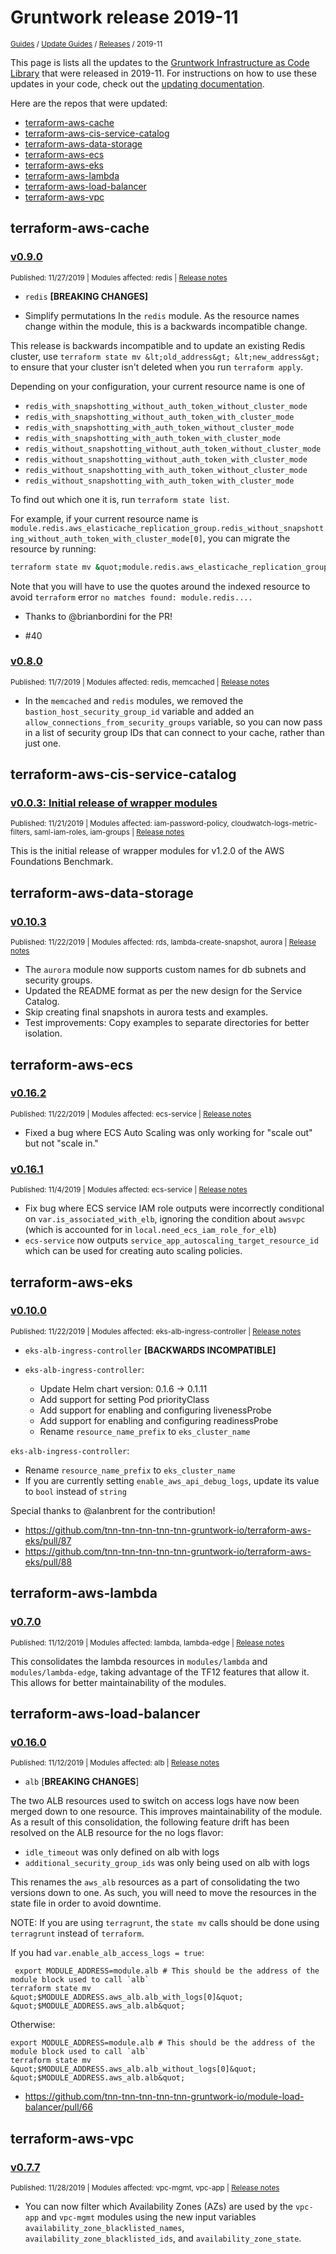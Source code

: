 
# Gruntwork release 2019-11

<p style={{marginTop: "-25px"}}><small><a href="/guides">Guides</a> / <a href="/guides/stay-up-to-date">Update Guides</a> / <a href="/guides/stay-up-to-date/releases">Releases</a> / 2019-11</small></p>

This page is lists all the updates to the [Gruntwork Infrastructure as Code 
Library](https://gruntwork.io/infrastructure-as-code-library/) that were released in 2019-11. For instructions 
on how to use these updates in your code, check out the [updating 
documentation](/guides/working-with-code/using-modules#updating).

Here are the repos that were updated:

- [terraform-aws-cache](#terraform-aws-cache)
- [terraform-aws-cis-service-catalog](#terraform-aws-cis-service-catalog)
- [terraform-aws-data-storage](#terraform-aws-data-storage)
- [terraform-aws-ecs](#terraform-aws-ecs)
- [terraform-aws-eks](#terraform-aws-eks)
- [terraform-aws-lambda](#terraform-aws-lambda)
- [terraform-aws-load-balancer](#terraform-aws-load-balancer)
- [terraform-aws-vpc](#terraform-aws-vpc)


## terraform-aws-cache


### [v0.9.0](https://github.com/tnn-tnn-tnn-tnn-tnn-gruntwork-io/terraform-aws-cache/releases/tag/v0.9.0)

<p style={{marginTop: "-20px", marginBottom: "10px"}}>
  <small>Published: 11/27/2019 | Modules affected: redis | <a href="https://github.com/tnn-tnn-tnn-tnn-tnn-gruntwork-io/terraform-aws-cache/releases/tag/v0.9.0">Release notes</a></small>
</p>

<div style={{"overflow":"hidden","textOverflow":"ellipsis","display":"-webkit-box","WebkitLineClamp":10,"lineClamp":10,"WebkitBoxOrient":"vertical"}}>

  
- `redis` **[BREAKING CHANGES]**


- Simplify permutations In the `redis` module. As the resource names change within the module, this is a backwards incompatible change.


This release is backwards incompatible and to update an existing Redis cluster, use `terraform state mv &lt;old_address&gt; &lt;new_address&gt;` to ensure that your cluster isn&apos;t deleted when you run `terraform apply`.

Depending on your configuration, your current resource name is one of
- `redis_with_snapshotting_without_auth_token_without_cluster_mode`
- `redis_with_snapshotting_without_auth_token_with_cluster_mode`
- `redis_with_snapshotting_with_auth_token_without_cluster_mode`
- `redis_with_snapshotting_with_auth_token_with_cluster_mode`
- `redis_without_snapshotting_without_auth_token_without_cluster_mode`
- `redis_without_snapshotting_without_auth_token_with_cluster_mode`
- `redis_without_snapshotting_with_auth_token_without_cluster_mode`
- `redis_without_snapshotting_with_auth_token_with_cluster_mode`

To find out which one it is, run `terraform state list`. 

For example, if your current resource name is `module.redis.aws_elasticache_replication_group.redis_without_snapshotting_without_auth_token_with_cluster_mode[0]`, you can migrate the resource by running: 

```bash
terraform state mv &quot;module.redis.aws_elasticache_replication_group.redis_without_snapshotting_without_auth_token_with_cluster_mode[0]&quot; module.redis.aws_elasticache_replication_group.redis
```
Note that you will have to use the quotes around the indexed resource to avoid `terraform` error `no matches found: module.redis....`


* Thanks to @brianbordini for the PR!


- #40 


</div>


### [v0.8.0](https://github.com/tnn-tnn-tnn-tnn-tnn-gruntwork-io/terraform-aws-cache/releases/tag/v0.8.0)

<p style={{marginTop: "-20px", marginBottom: "10px"}}>
  <small>Published: 11/7/2019 | Modules affected: redis, memcached | <a href="https://github.com/tnn-tnn-tnn-tnn-tnn-gruntwork-io/terraform-aws-cache/releases/tag/v0.8.0">Release notes</a></small>
</p>

<div style={{"overflow":"hidden","textOverflow":"ellipsis","display":"-webkit-box","WebkitLineClamp":10,"lineClamp":10,"WebkitBoxOrient":"vertical"}}>

  

- In the `memcached` and `redis` modules, we removed the `bastion_host_security_group_id` variable and added an `allow_connections_from_security_groups` variable, so you can now pass in a list of security group IDs that can connect to your cache, rather than just one. 


</div>



## terraform-aws-cis-service-catalog


### [v0.0.3: Initial release of wrapper modules](https://github.com/tnn-tnn-tnn-tnn-tnn-gruntwork-io/terraform-aws-cis-service-catalog/releases/tag/v0.0.3)

<p style={{marginTop: "-20px", marginBottom: "10px"}}>
  <small>Published: 11/21/2019 | Modules affected: iam-password-policy, cloudwatch-logs-metric-filters, saml-iam-roles, iam-groups | <a href="https://github.com/tnn-tnn-tnn-tnn-tnn-gruntwork-io/terraform-aws-cis-service-catalog/releases/tag/v0.0.3">Release notes</a></small>
</p>

<div style={{"overflow":"hidden","textOverflow":"ellipsis","display":"-webkit-box","WebkitLineClamp":10,"lineClamp":10,"WebkitBoxOrient":"vertical"}}>

  

This is the initial release of wrapper modules for v1.2.0 of the AWS Foundations Benchmark. 



</div>



## terraform-aws-data-storage


### [v0.10.3](https://github.com/tnn-tnn-tnn-tnn-tnn-gruntwork-io/terraform-aws-data-storage/releases/tag/v0.10.3)

<p style={{marginTop: "-20px", marginBottom: "10px"}}>
  <small>Published: 11/22/2019 | Modules affected: rds, lambda-create-snapshot, aurora | <a href="https://github.com/tnn-tnn-tnn-tnn-tnn-gruntwork-io/terraform-aws-data-storage/releases/tag/v0.10.3">Release notes</a></small>
</p>

<div style={{"overflow":"hidden","textOverflow":"ellipsis","display":"-webkit-box","WebkitLineClamp":10,"lineClamp":10,"WebkitBoxOrient":"vertical"}}>

  

- The `aurora` module now supports custom names for db subnets and security groups.
- Updated the README format as per the new design for the Service Catalog.
- Skip creating final snapshots in aurora tests and examples.
- Test improvements: Copy examples to separate directories for better isolation.




</div>



## terraform-aws-ecs


### [v0.16.2](https://github.com/tnn-tnn-tnn-tnn-tnn-gruntwork-io/terraform-aws-ecs/releases/tag/v0.16.2)

<p style={{marginTop: "-20px", marginBottom: "10px"}}>
  <small>Published: 11/22/2019 | Modules affected: ecs-service | <a href="https://github.com/tnn-tnn-tnn-tnn-tnn-gruntwork-io/terraform-aws-ecs/releases/tag/v0.16.2">Release notes</a></small>
</p>

<div style={{"overflow":"hidden","textOverflow":"ellipsis","display":"-webkit-box","WebkitLineClamp":10,"lineClamp":10,"WebkitBoxOrient":"vertical"}}>

  

- Fixed a bug where ECS Auto Scaling was only working for &quot;scale out&quot; but not &quot;scale in.&quot;



</div>


### [v0.16.1](https://github.com/tnn-tnn-tnn-tnn-tnn-gruntwork-io/terraform-aws-ecs/releases/tag/v0.16.1)

<p style={{marginTop: "-20px", marginBottom: "10px"}}>
  <small>Published: 11/4/2019 | Modules affected: ecs-service | <a href="https://github.com/tnn-tnn-tnn-tnn-tnn-gruntwork-io/terraform-aws-ecs/releases/tag/v0.16.1">Release notes</a></small>
</p>

<div style={{"overflow":"hidden","textOverflow":"ellipsis","display":"-webkit-box","WebkitLineClamp":10,"lineClamp":10,"WebkitBoxOrient":"vertical"}}>

  

- Fix bug where ECS service IAM role outputs were incorrectly conditional on `var.is_associated_with_elb`, ignoring the condition about `awsvpc` (which is accounted for in `local.need_ecs_iam_role_for_elb`)
- `ecs-service` now outputs `service_app_autoscaling_target_resource_id` which can be used for creating auto scaling policies.




</div>



## terraform-aws-eks


### [v0.10.0](https://github.com/tnn-tnn-tnn-tnn-tnn-gruntwork-io/terraform-aws-eks/releases/tag/v0.10.0)

<p style={{marginTop: "-20px", marginBottom: "10px"}}>
  <small>Published: 11/22/2019 | Modules affected: eks-alb-ingress-controller | <a href="https://github.com/tnn-tnn-tnn-tnn-tnn-gruntwork-io/terraform-aws-eks/releases/tag/v0.10.0">Release notes</a></small>
</p>

<div style={{"overflow":"hidden","textOverflow":"ellipsis","display":"-webkit-box","WebkitLineClamp":10,"lineClamp":10,"WebkitBoxOrient":"vertical"}}>

  
- `eks-alb-ingress-controller` **[BACKWARDS INCOMPATIBLE]**


- `eks-alb-ingress-controller`:
  - Update Helm chart version: 0.1.6 -&gt; 0.1.11
  - Add support for setting Pod priorityClass
  - Add support for enabling and configuring livenessProbe
  - Add support for enabling and configuring readinessProbe
  - Rename `resource_name_prefix` to `eks_cluster_name`


`eks-alb-ingress-controller`:
- Rename `resource_name_prefix` to `eks_cluster_name`
- If you are currently setting `enable_aws_api_debug_logs`, update its value to `bool` instead of `string`


Special thanks to @alanbrent for the contribution!


- https://github.com/tnn-tnn-tnn-tnn-tnn-gruntwork-io/terraform-aws-eks/pull/87
- https://github.com/tnn-tnn-tnn-tnn-tnn-gruntwork-io/terraform-aws-eks/pull/88


</div>



## terraform-aws-lambda


### [v0.7.0](https://github.com/tnn-tnn-tnn-tnn-tnn-gruntwork-io/terraform-aws-lambda/releases/tag/v0.7.0)

<p style={{marginTop: "-20px", marginBottom: "10px"}}>
  <small>Published: 11/12/2019 | Modules affected: lambda, lambda-edge | <a href="https://github.com/tnn-tnn-tnn-tnn-tnn-gruntwork-io/terraform-aws-lambda/releases/tag/v0.7.0">Release notes</a></small>
</p>

<div style={{"overflow":"hidden","textOverflow":"ellipsis","display":"-webkit-box","WebkitLineClamp":10,"lineClamp":10,"WebkitBoxOrient":"vertical"}}>

  

This consolidates the lambda resources in `modules/lambda` and `modules/lambda-edge`, taking advantage of the TF12 features that allow it. This allows for better maintainability of the modules.



</div>



## terraform-aws-load-balancer


### [v0.16.0](https://github.com/tnn-tnn-tnn-tnn-tnn-gruntwork-io/terraform-aws-load-balancer/releases/tag/v0.16.0)

<p style={{marginTop: "-20px", marginBottom: "10px"}}>
  <small>Published: 11/12/2019 | Modules affected: alb | <a href="https://github.com/tnn-tnn-tnn-tnn-tnn-gruntwork-io/terraform-aws-load-balancer/releases/tag/v0.16.0">Release notes</a></small>
</p>

<div style={{"overflow":"hidden","textOverflow":"ellipsis","display":"-webkit-box","WebkitLineClamp":10,"lineClamp":10,"WebkitBoxOrient":"vertical"}}>

  
* `alb` [**BREAKING CHANGES**]


The two ALB resources used to switch on access logs have now been merged down to one resource. This improves maintainability of the module. As a result of this consolidation, the following feature drift has been resolved on the ALB resource for the no logs flavor:

- `idle_timeout` was only defined on alb with logs
- `additional_security_group_ids` was only being used on alb with logs


This renames the `aws_alb` resources as a part of consolidating the two versions down to one. As such, you will need to move the resources in the state file in order to avoid downtime.

NOTE: If you are using `terragrunt`, the `state mv` calls should be done using `terragrunt` instead of `terraform`.

If you had `var.enable_alb_access_logs = true`:
```
 export MODULE_ADDRESS=module.alb # This should be the address of the module block used to call `alb`
terraform state mv &quot;$MODULE_ADDRESS.aws_alb.alb_with_logs[0]&quot; &quot;$MODULE_ADDRESS.aws_alb.alb&quot;
```

Otherwise:
``` 
export MODULE_ADDRESS=module.alb # This should be the address of the module block used to call `alb`
terraform state mv &quot;$MODULE_ADDRESS.aws_alb.alb_without_logs[0]&quot; &quot;$MODULE_ADDRESS.aws_alb.alb&quot;
```


* https://github.com/tnn-tnn-tnn-tnn-tnn-gruntwork-io/module-load-balancer/pull/66

</div>



## terraform-aws-vpc


### [v0.7.7](https://github.com/tnn-tnn-tnn-tnn-tnn-gruntwork-io/terraform-aws-vpc/releases/tag/v0.7.7)

<p style={{marginTop: "-20px", marginBottom: "10px"}}>
  <small>Published: 11/28/2019 | Modules affected: vpc-mgmt, vpc-app | <a href="https://github.com/tnn-tnn-tnn-tnn-tnn-gruntwork-io/terraform-aws-vpc/releases/tag/v0.7.7">Release notes</a></small>
</p>

<div style={{"overflow":"hidden","textOverflow":"ellipsis","display":"-webkit-box","WebkitLineClamp":10,"lineClamp":10,"WebkitBoxOrient":"vertical"}}>

  

- You can now filter which Availability Zones (AZs) are used by the `vpc-app` and `vpc-mgmt` modules using the new input variables `availability_zone_blacklisted_names`, `availability_zone_blacklisted_ids`, and `availability_zone_state`. 


</div>




<!-- ##DOCS-SOURCER-START
{
  "sourcePlugin": "releases",
  "hash": "2f81ced76025981db3031d283a8397e4"
}
##DOCS-SOURCER-END -->
